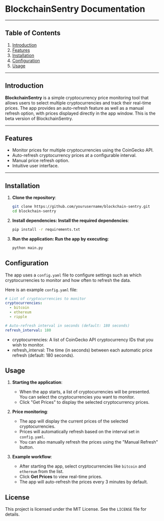 # BlockchainSentry Documentation

---

## Table of Contents

1. [Introduction](#introduction)
2. [Features](#features)
3. [Installation](#installation)
4. [Configuration](#configuration)
5. [Usage](#usage)

---

## Introduction

**BlockchainSentry** is a simple cryptocurrency price monitoring tool that allows users to select multiple cryptocurrencies and track their real-time prices. The app provides an auto-refresh feature as well as a manual refresh option, with prices displayed directly in the app window. This is the beta version of BlockchainSentry.

---

## Features

- Monitor prices for multiple cryptocurrencies using the CoinGecko API.
- Auto-refresh cryptocurrency prices at a configurable interval.
- Manual price refresh option.
- Intuitive user interface.

---

## Installation

1. **Clone the repository**:
   ```bash
   git clone https://github.com/yourusername/blockchain-sentry.git
   cd blockchain-sentry

2. **Install dependencies: Install the required dependencies**:
    ```bash
    pip install -r requirements.txt
   
3. **Run the application: Run the app by executing**:
    ```bash
    python main.py

## Configuration

The app uses a `config.yaml` file to configure settings such as which cryptocurrencies to monitor and how often to refresh the data.

Here is an example `config.yaml` file:

```yaml
# List of cryptocurrencies to monitor
cryptocurrencies:
  - bitcoin
  - ethereum
  - ripple

# Auto-refresh interval in seconds (default: 180 seconds)
refresh_interval: 180
```

- cryptocurrencies: A list of CoinGecko API cryptocurrency IDs that you wish to monitor.
- refresh_interval: The time (in seconds) between each automatic price refresh (default: 180 seconds).

## Usage

1. **Starting the application**:
   - When the app starts, a list of cryptocurrencies will be presented. You can select the cryptocurrencies you want to monitor.
   - Click "Get Prices" to display the selected cryptocurrency prices.

2. **Price monitoring**:
   - The app will display the current prices of the selected cryptocurrencies.
   - Prices will automatically refresh based on the interval set in `config.yaml`.
   - You can also manually refresh the prices using the "Manual Refresh" button.

3. **Example workflow**:
   - After starting the app, select cryptocurrencies like `bitcoin` and `ethereum` from the list.
   - Click **Get Prices** to view real-time prices.
   - The app will auto-refresh the prices every 3 minutes by default.

## License

This project is licensed under the MIT License. See the `LICENSE` file for details.
